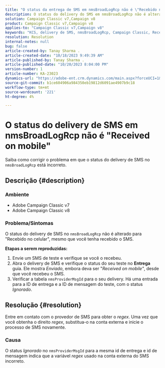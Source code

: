 ```yaml
---
title: "O status da entrega de SMS em nmsBroadLogRcp não é \"Recebido no celular\""
description: O status do delivery do SMS em nmsBroadLogRcp não é alterado para "Recebido no celular", mesmo que o usuário tenha recebido o SMS.
solution: Campaign Classic v7,Campaign v8
product: Campaign Classic v7,Campaign v8
applies-to: "Campaign Classic v7,Campaign v8"
keywords: "KCS, delivery de SMS, nmsBroadLogRcp, Campaign Classic, Received on mobile"
resolution: Resolution
internal-notes: null
bug: false
article-created-by: Tanay Sharma .
article-created-date: "10/18/2023 9:49:39 AM"
article-published-by: Tanay Sharma .
article-published-date: "10/20/2023 8:04:00 PM"
version-number: 1
article-number: KA-23023
dynamics-url: "https://adobe-ent.crm.dynamics.com/main.aspx?forceUCI=1&pagetype=entityrecord&etn=knowledgearticle&id=6764ffa4-9b6d-ee11-8df0-6045bd0061cb"
source-git-commit: b1ce604906a984350eb19812d6091ae4907b9c18
workflow-type: tm+mt
source-wordcount: '221'
ht-degree: 4%

---
```


# O status do delivery de SMS em nmsBroadLogRcp não é &quot;Received on mobile&quot;


Saiba como corrigir o problema em que o status do delivery de SMS no `nmsBroadLogRcp` está incorreto.

## Descrição {#description}


### Ambiente

- Adobe Campaign Classic v7
- Adobe Campaign Classic v8


### Problema/Sintomas

O status do delivery de SMS no `nmsBroadLogRcp` não é alterado para &quot;Recebido no celular&quot;, mesmo que você tenha recebido o SMS.

<b>Etapas a serem reproduzidas:</b>

1. Envie um SMS de teste e verifique se você o recebeu.
2. Abra o delivery de SMS e verifique o status do seu teste no <b>Entrega</b> guia. Ele mostra *Enviado*, embora deva ser &quot;*Received on mobile&quot;*, desde que você recebeu o SMS.
3. Verificar a tabela `nmsProviderMsgId` para o seu delivery. Há uma entrada para a ID de entrega e a ID de mensagem do teste, com o status *Ignorado*.



## Resolução {#resolution}


Entre em contato com o provedor de SMS para obter o *regex*. Uma vez que você obtenha o direito *regex*, substitua-o na conta externa e inicie o processo de SMS novamente.

### Causa

O status *Ignorado* no `nmsProviderMsgId` para a mesma id de entrega e id de mensagem indica que a variável *regex* usado na conta externa do SMS incorreto.
